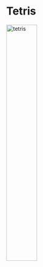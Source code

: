 # Tetris
 
<img src="https://user-images.githubusercontent.com/59607521/197382273-bec06e7f-3726-4dc6-b203-e110c71b2fcc.jpg" width="40%" title="tetris" alt="tetris"></img>
